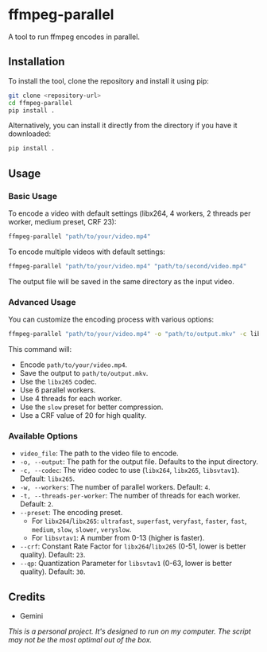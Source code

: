 # ffmpeg-parallel

A tool to run ffmpeg encodes in parallel.

## Installation

To install the tool, clone the repository and install it using pip:

```bash
git clone <repository-url>
cd ffmpeg-parallel
pip install .
```

Alternatively, you can install it directly from the directory if you have it downloaded:

```bash
pip install .
```

## Usage

### Basic Usage

To encode a video with default settings (libx264, 4 workers, 2 threads per worker, medium preset, CRF 23):

```bash
ffmpeg-parallel "path/to/your/video.mp4"
```

To encode multiple videos with default settings:

```bash
ffmpeg-parallel "path/to/your/video.mp4" "path/to/second/video.mp4"
```

The output file will be saved in the same directory as the input video.

### Advanced Usage

You can customize the encoding process with various options:

```bash
ffmpeg-parallel "path/to/your/video.mp4" -o "path/to/output.mkv" -c libx265 --workers 6 --threads-per-worker 4 --preset slow --crf 20
```

This command will:
- Encode `path/to/your/video.mp4`.
- Save the output to `path/to/output.mkv`.
- Use the `libx265` codec.
- Use 6 parallel workers.
- Use 4 threads for each worker.
- Use the `slow` preset for better compression.
- Use a CRF value of 20 for high quality.

### Available Options

- `video_file`: The path to the video file to encode.
- `-o, --output`: The path for the output file. Defaults to the input directory.
- `-c, --codec`: The video codec to use (`libx264`, `libx265`, `libsvtav1`). Default: `libx265`.
- `-w, --workers`: The number of parallel workers. Default: `4`.
- `-t, --threads-per-worker`: The number of threads for each worker. Default: `2`.
- `--preset`: The encoding preset.
  - For `libx264`/`libx265`: `ultrafast`, `superfast`, `veryfast`, `faster`, `fast`, `medium`, `slow`, `slower`, `veryslow`.
  - For `libsvtav1`: A number from 0-13 (higher is faster).
- `--crf`: Constant Rate Factor for `libx264`/`libx265` (0-51, lower is better quality). Default: `23`.
- `--qp`: Quantization Parameter for `libsvtav1` (0-63, lower is better quality). Default: `30`.


## Credits
- Gemini

_This is a personal project. It's designed to run on my computer. The script may not be the most optimal out of the box._